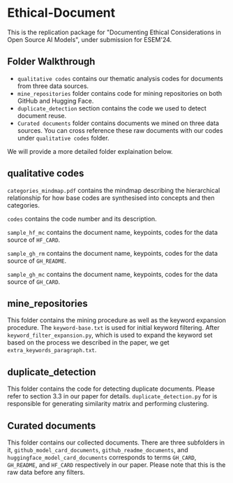 # Ethical-Document

This is the replication package for "Documenting Ethical Considerations in Open Source AI Models", under submission for ESEM'24.

## Folder Walkthrough
- `qualitative codes` contains our thematic analysis codes for documents from three data sources.
- `mine_repositories` folder contains code for mining repositories on both GitHub and Hugging Face.
- `duplicate_detection` section contains the code we used to detect document reuse.
- `Curated documents` folder contains documents we mined on three data sources. You can cross reference these raw documents with our codes under `qualitative codes` folder.

We will provide a more detailed folder explaination below. 

## qualitative codes
`categories_mindmap.pdf` contains the mindmap describing the hierarchical relationship for how base codes are synthesised into concepts and then categories.

`codes` contains the code number and its description.

`sample_hf_mc` contains the document name, keypoints, codes for the data source of `HF_CARD`.

`sample_gh_rm` contains the document name, keypoints, codes for the data source of `GH_README`.

`sample_gh_mc` contains the document name, keypoints, codes for the data source of `GH_CARD`.


## mine_repositories
This folder contains the mining procedure as well as the keyword expansion procedure. The `keyword-base.txt` is used for initial keyword filtering. After `keyword_filter_expansion.py`, which is used to expand the keyword set based on the process we described in the paper, we get `extra_keywords_paragraph.txt`.


## duplicate_detection
This folder contains the code for detecting duplicate documents. Please refer to section 3.3 in our paper for details. `duplicate_detection.py` for is responsible for generating similarity matrix and performing clustering.

## Curated documents
This folder contains our collected documents. There are three subfolders in it, `github_model_card_documents`, `github_readme_documents`, and `huggingface_model_card_documents` corresponds to terms `GH_CARD`, `GH_README`, and `HF_CARD` respectively in our paper. Please note that this is the raw data before any filters.